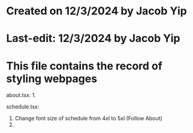 # Created on 12/3/2024 by Jacob Yip
# Last-edit: 12/3/2024 by Jacob Yip
# This file contains the record of styling webpages




about.tsx: 
1. 


schedule.tsx: 
1. Change font size of schedule from 4xl to 5xl (Follow About)
2. 
